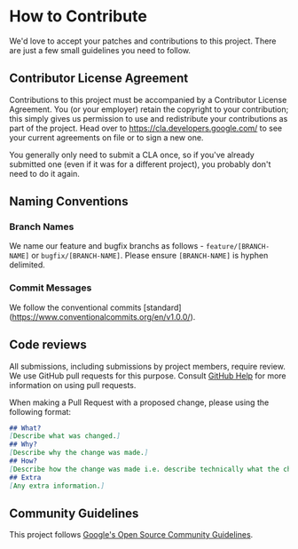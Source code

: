 # How to Contribute

We'd love to accept your patches and contributions to this project. There are
just a few small guidelines you need to follow.

## Contributor License Agreement

Contributions to this project must be accompanied by a Contributor License
Agreement. You (or your employer) retain the copyright to your contribution;
this simply gives us permission to use and redistribute your contributions as
part of the project. Head over to <https://cla.developers.google.com/> to see
your current agreements on file or to sign a new one.

You generally only need to submit a CLA once, so if you've already submitted one
(even if it was for a different project), you probably don't need to do it
again.

## Naming Conventions
### Branch Names
We name our feature and bugfix branchs as follows - `feature/[BRANCH-NAME]` or `bugfix/[BRANCH-NAME]`. Please ensure `[BRANCH-NAME]` is hyphen delimited. 
### Commit Messages
We follow the conventional commits [standard] (https://www.conventionalcommits.org/en/v1.0.0/).

## Code reviews

All submissions, including submissions by project members, require review. We
use GitHub pull requests for this purpose. Consult
[GitHub Help](https://help.github.com/articles/about-pull-requests/) for more
information on using pull requests.

When making a Pull Request with a proposed change, please using the following format:
```md
## What?
[Describe what was changed.]
## Why?
[Describe why the change was made.]
## How?
[Describe how the change was made i.e. describe technically what the change does.]
## Extra
[Any extra information.]
```

## Community Guidelines

This project follows
[Google's Open Source Community Guidelines](https://opensource.google.com/conduct/).
